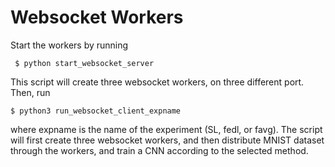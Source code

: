 # Websocket Workers 

Start the workers by running 
``` 
 $ python start_websocket_server 
```
This script will create three websocket workers, on three different port. 
Then, run 
```
$ python3 run_websocket_client_expname
```
where expname is the name of the experiment (SL, fedl, or favg).
The script will first create three websocket workers, and then distribute MNIST dataset through the workers, and train a CNN according to the selected method.
